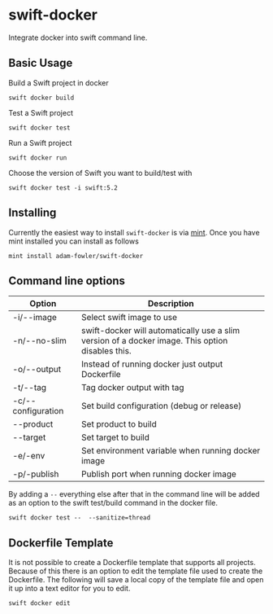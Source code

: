# swift-docker

Integrate docker into swift command line.

## Basic Usage

Build a Swift project in docker
```
swift docker build
```
Test a Swift project
```
swift docker test
```
Run a Swift project
```
swift docker run
```
Choose the version of Swift you want to build/test with
```
swift docker test -i swift:5.2
```

## Installing

Currently the easiest way to install `swift-docker` is via [mint](https://github.com/yonaskolb/Mint). Once you have mint installed you can install as follows
```
mint install adam-fowler/swift-docker
```

## Command line options

| Option | Description |
|---|---|
| -i/--image | Select swift image to use |
| -n/--no-slim | swift-docker will automatically use a slim version of a docker image. This option disables this. |
| -o/--output | Instead of running docker just output Dockerfile |
| -t/--tag | Tag docker output with tag |
| -c/--configuration | Set build configuration (debug or release) |
| --product | Set product to build |
| --target | Set target to build |
| -e/-env | Set environment variable when running docker image |
| -p/-publish | Publish port when running docker image |

By adding a `--` everything else after that in the command line will be added as an option to the swift test/build command in the docker file.
```
swift docker test --  --sanitize=thread
```

## Dockerfile Template

It is not possible to create a Dockerfile template that supports all projects. Because of this there is an option to edit the template file used to create the Dockerfile. The following will save a local copy of the template file and open it up into a text editor for you to edit.  
```
swift docker edit
```
